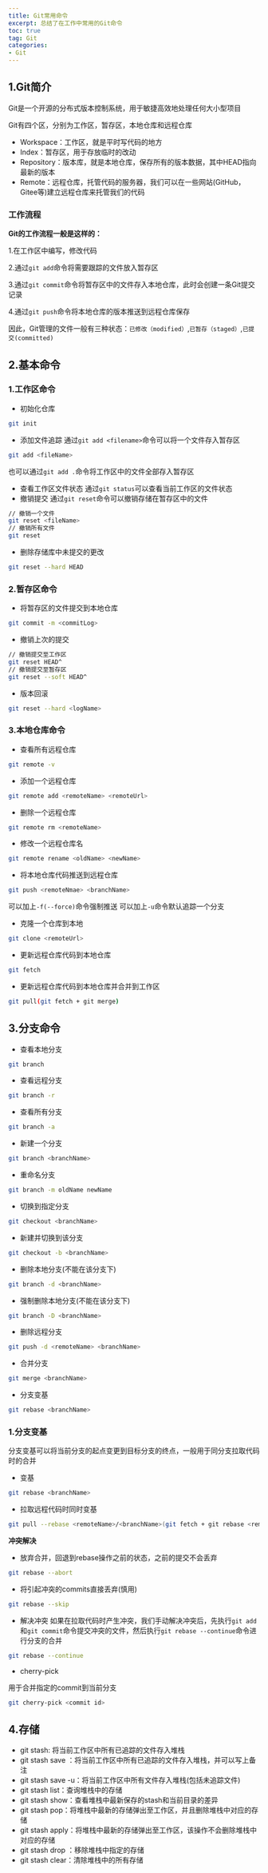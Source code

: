 ```yaml
---
title: Git常用命令
excerpt: 总结了在工作中常用的Git命令
toc: true
tag: Git
categories:
- Git
---
```


## 1.Git简介

Git是一个开源的分布式版本控制系统，用于敏捷高效地处理任何大小型项目

Git有四个区，分别为工作区，暂存区，本地仓库和远程仓库

- Workspace：工作区，就是平时写代码的地方
- Index：暂存区，用于存放临时的改动
- Repository：版本库，就是本地仓库，保存所有的版本数据，其中HEAD指向最新的版本
- Remote：远程仓库，托管代码的服务器，我们可以在一些网站(GitHub，Gitee等)建立远程仓库来托管我们的代码

### 工作流程

**Git的工作流程一般是这样的：**

1.在工作区中编写，修改代码

2.通过`git add`命令将需要跟踪的文件放入暂存区

3.通过`git commit`命令将暂存区中的文件存入本地仓库，此时会创建一条Git提交记录

4.通过`git push`命令将本地仓库的版本推送到远程仓库保存

因此，Git管理的文件一般有三种状态：`已修改（modified）`,`已暂存（staged）`,`已提交(committed)`

## 2.基本命令

### 1.工作区命令

-  初始化仓库
```bash
git init
```


-  添加文件追踪
通过`git add <filename>`命令可以将一个文件存入暂存区
```bash
git add <fileName>
```

也可以通过`git add .`命令将工作区中的文件全部存入暂存区

-  查看工作区文件状态
通过`git status`可以查看当前工作区的文件状态
-  撤销提交
通过`git reset`命令可以撤销存储在暂存区中的文件
```bash
// 撤销一个文件
git reset <fileName>
// 撤销所有文件
git reset
```


-  删除存储库中未提交的更改
```bash
git reset --hard HEAD
```


### 2.暂存区命令

-  将暂存区的文件提交到本地仓库
```bash
git commit -m <commitLog>
```


-  撤销上次的提交
```bash
// 撤销提交至工作区
git reset HEAD^
// 撤销提交至暂存区
git reset --soft HEAD^
```


-  版本回滚
```bash
git reset --hard <logName>
```


### 3.本地仓库命令

-  查看所有远程仓库
```bash
git remote -v
```


-  添加一个远程仓库
```bash
git remote add <remoteName> <remoteUrl>
```


-  删除一个远程仓库
```bash
git remote rm <remoteName>
```


-  修改一个远程仓库名
```bash
git remote rename <oldName> <newName>
```


-  将本地仓库代码推送到远程仓库
```bash
git push <remoteNmae> <branchName>
```

可以加上`-f(--force)`命令强制推送
可以加上`-u`命令默认追踪一个分支

-  克隆一个仓库到本地
```bash
git clone <remoteUrl>
```


-  更新远程仓库代码到本地仓库
```bash
git fetch
```


-  更新远程仓库代码到本地仓库并合并到工作区
```bash
git pull(git fetch + git merge)
```


## 3.分支命令

-  查看本地分支
```bash
git branch
```


-  查看远程分支
```bash
git branch -r
```


-  查看所有分支
```bash
git branch -a
```


-  新建一个分支
```bash
git branch <branchName>
```


-  重命名分支
```bash
git branch -m oldName newName
```


-  切换到指定分支
```bash
git checkout <branchName>
```


-  新建并切换到该分支
```bash
git checkout -b <branchName>
```


-  删除本地分支(不能在该分支下)
```bash
git branch -d <branchName>
```


-  强制删除本地分支(不能在该分支下)
```bash
git branch -D <branchName>
```


-  删除远程分支
```bash
git push -d <remoteName> <branchName>
```


-  合并分支
```bash
git merge <branchName>
```


-  分支变基
```bash
git rebase <branchName>
```


### 1.分支变基

分支变基可以将当前分支的起点变更到目标分支的终点，一般用于同分支拉取代码时的合并

- 变基

```bash
git rebase <branchName>
```

- 拉取远程代码时同时变基

```bash
git pull --rebase <remoteName>/<branchName>(git fetch + git rebase <remoteName>/<branchName>)
```

**冲突解决**

- 放弃合并，回退到rebase操作之前的状态，之前的提交不会丢弃

```bash
git rebase --abort
```

- 将引起冲突的commits直接丢弃(慎用)

```bash
git rebase --skip
```

-  解决冲突
如果在拉取代码时产生冲突，我们手动解决冲突后，先执行`git add`和`git commit`命令提交冲突的文件，然后执行`git rebase --continue`命令进行分支的合并

```bash
git rebase --continue
```

- cherry-pick

用于合并指定的commit到当前分支
```bash
git cherry-pick <commit id>
```
## 4.存储

- git stash: 将当前工作区中所有已追踪的文件存入堆栈
- git stash save ：将当前工作区中所有已追踪的文件存入堆栈，并可以写上备注
- git stash save -u：将当前工作区中所有文件存入堆栈(包括未追踪文件)
- git stash list：查询堆栈中的存储
- git stash show：查看堆栈中最新保存的stash和当前目录的差异
- git stash pop：将堆栈中最新的存储弹出至工作区，并且删除堆栈中对应的存储
- git stash apply：将堆栈中最新的存储弹出至工作区，该操作不会删除堆栈中对应的存储
- git stash drop ：移除堆栈中指定的存储
- git stash clear：清除堆栈中的所有存储
